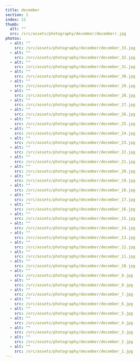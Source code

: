 ```yaml
---
title: december
section: 1
index: 12
thumb:
  alt: ""
  src: /src/assets/photography/december/decemberr.jpg
photos:
  - alt: ""
    src: /src/assets/photography/december/december_33.jpg
  - alt: ""
    src: /src/assets/photography/december/december_32.jpg
  - alt: ""
    src: /src/assets/photography/december/december_31.jpg
  - alt: ""
    src: /src/assets/photography/december/december_30.jpg
  - alt: ""
    src: /src/assets/photography/december/december_29.jpg
  - alt: ""
    src: /src/assets/photography/december/december_28.jpg
  - alt: ""
    src: /src/assets/photography/december/december_27.jpg
  - alt: ""
    src: /src/assets/photography/december/december_26.jpg
  - alt: ""
    src: /src/assets/photography/december/december_25.jpg
  - alt: ""
    src: /src/assets/photography/december/december_24.jpg
  - alt: ""
    src: /src/assets/photography/december/december_23.jpg
  - alt: ""
    src: /src/assets/photography/december/december_22.jpg
  - alt: ""
    src: /src/assets/photography/december/december_21.jpg
  - alt: ""
    src: /src/assets/photography/december/december_20.jpg
  - alt: ""
    src: /src/assets/photography/december/december_19.jpg
  - alt: ""
    src: /src/assets/photography/december/december_18.jpg
  - alt: ""
    src: /src/assets/photography/december/december_17.jpg
  - alt: ""
    src: /src/assets/photography/december/december_16.jpg
  - alt: ""
    src: /src/assets/photography/december/december_15.jpg
  - alt: ""
    src: /src/assets/photography/december/december_14.jpg
  - alt: ""
    src: /src/assets/photography/december/december_13.jpg
  - alt: ""
    src: /src/assets/photography/december/december_12.jpg
  - alt: ""
    src: /src/assets/photography/december/december_11.jpg
  - alt: ""
    src: /src/assets/photography/december/december_10.jpg
  - alt: ""
    src: /src/assets/photography/december/december_9.jpg
  - alt: ""
    src: /src/assets/photography/december/december_8.jpg
  - alt: ""
    src: /src/assets/photography/december/december_7.jpg
  - alt: ""
    src: /src/assets/photography/december/december_6.jpg
  - alt: ""
    src: /src/assets/photography/december/december_5.jpg
  - alt: ""
    src: /src/assets/photography/december/december_4.jpg
  - alt: ""
    src: /src/assets/photography/december/december_3.jpg
  - alt: ""
    src: /src/assets/photography/december/december_2.jpg
  - alt: ""
    src: /src/assets/photography/december/december_1.jpg
---
```

